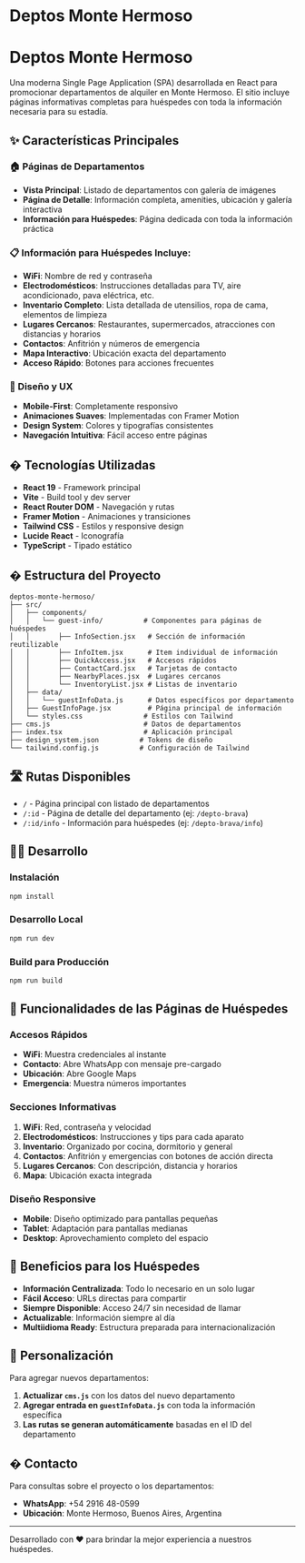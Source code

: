 # Deptos Monte Hermoso

# Deptos Monte Hermoso

Una moderna Single Page Application (SPA) desarrollada en React para promocionar departamentos de alquiler en Monte Hermoso. El sitio incluye páginas informativas completas para huéspedes con toda la información necesaria para su estadía.

## ✨ Características Principales

### 🏠 Páginas de Departamentos
- **Vista Principal**: Listado de departamentos con galería de imágenes
- **Página de Detalle**: Información completa, amenities, ubicación y galería interactiva
- **Información para Huéspedes**: Página dedicada con toda la información práctica

### 📋 Información para Huéspedes Incluye:
- **WiFi**: Nombre de red y contraseña
- **Electrodomésticos**: Instrucciones detalladas para TV, aire acondicionado, pava eléctrica, etc.
- **Inventario Completo**: Lista detallada de utensilios, ropa de cama, elementos de limpieza
- **Lugares Cercanos**: Restaurantes, supermercados, atracciones con distancias y horarios
- **Contactos**: Anfitrión y números de emergencia
- **Mapa Interactivo**: Ubicación exacta del departamento
- **Acceso Rápido**: Botones para acciones frecuentes

### 🎨 Diseño y UX
- **Mobile-First**: Completamente responsivo
- **Animaciones Suaves**: Implementadas con Framer Motion
- **Design System**: Colores y tipografías consistentes
- **Navegación Intuitiva**: Fácil acceso entre páginas

## � Tecnologías Utilizadas

- **React 19** - Framework principal
- **Vite** - Build tool y dev server
- **React Router DOM** - Navegación y rutas
- **Framer Motion** - Animaciones y transiciones
- **Tailwind CSS** - Estilos y responsive design
- **Lucide React** - Iconografía
- **TypeScript** - Tipado estático

## � Estructura del Proyecto

```
deptos-monte-hermoso/
├── src/
│   ├── components/
│   │   └── guest-info/          # Componentes para páginas de huéspedes
│   │       ├── InfoSection.jsx   # Sección de información reutilizable
│   │       ├── InfoItem.jsx      # Item individual de información
│   │       ├── QuickAccess.jsx   # Accesos rápidos
│   │       ├── ContactCard.jsx   # Tarjetas de contacto
│   │       ├── NearbyPlaces.jsx  # Lugares cercanos
│   │       └── InventoryList.jsx # Listas de inventario
│   ├── data/
│   │   └── guestInfoData.js      # Datos específicos por departamento
│   ├── GuestInfoPage.jsx         # Página principal de información
│   └── styles.css               # Estilos con Tailwind
├── cms.js                       # Datos de departamentos
├── index.tsx                    # Aplicación principal
├── design_system.json          # Tokens de diseño
└── tailwind.config.js          # Configuración de Tailwind
```

## 🛣️ Rutas Disponibles

- `/` - Página principal con listado de departamentos
- `/:id` - Página de detalle del departamento (ej: `/depto-brava`)
- `/:id/info` - Información para huéspedes (ej: `/depto-brava/info`)

## 🏃‍♂️ Desarrollo

### Instalación
```bash
npm install
```

### Desarrollo Local
```bash
npm run dev
```

### Build para Producción
```bash
npm run build
```

## 📱 Funcionalidades de las Páginas de Huéspedes

### Accesos Rápidos
- **WiFi**: Muestra credenciales al instante
- **Contacto**: Abre WhatsApp con mensaje pre-cargado
- **Ubicación**: Abre Google Maps
- **Emergencia**: Muestra números importantes

### Secciones Informativas
1. **WiFi**: Red, contraseña y velocidad
2. **Electrodomésticos**: Instrucciones y tips para cada aparato
3. **Inventario**: Organizado por cocina, dormitorio y general
4. **Contactos**: Anfitrión y emergencias con botones de acción directa
5. **Lugares Cercanos**: Con descripción, distancia y horarios
6. **Mapa**: Ubicación exacta integrada

### Diseño Responsive
- **Mobile**: Diseño optimizado para pantallas pequeñas
- **Tablet**: Adaptación para pantallas medianas
- **Desktop**: Aprovechamiento completo del espacio

## 🎯 Beneficios para los Huéspedes

- **Información Centralizada**: Todo lo necesario en un solo lugar
- **Fácil Acceso**: URLs directas para compartir
- **Siempre Disponible**: Acceso 24/7 sin necesidad de llamar
- **Actualizable**: Información siempre al día
- **Multiidioma Ready**: Estructura preparada para internacionalización

## 🔧 Personalización

Para agregar nuevos departamentos:

1. **Actualizar `cms.js`** con los datos del nuevo departamento
2. **Agregar entrada en `guestInfoData.js`** con toda la información específica
3. **Las rutas se generan automáticamente** basadas en el ID del departamento

## � Contacto

Para consultas sobre el proyecto o los departamentos:
- **WhatsApp**: +54 2916 48-0599
- **Ubicación**: Monte Hermoso, Buenos Aires, Argentina

---

Desarrollado con ❤️ para brindar la mejor experiencia a nuestros huéspedes.
